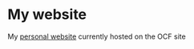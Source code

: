 My website
=========

My [personal website](http://www.ocf.berkeley.edu/~kqdtran/) currently hosted on the OCF site
